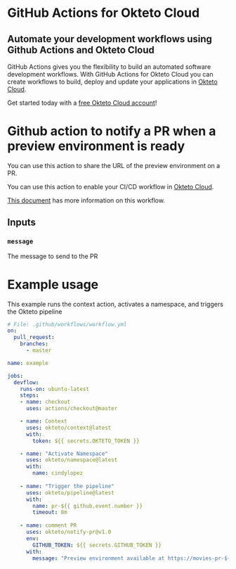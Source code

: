 # GitHub Actions for Okteto Cloud

## Automate your development workflows using Github Actions and Okteto Cloud
GitHub Actions gives you the flexibility to build an automated software development workflows. With GitHub Actions for Okteto Cloud you can create workflows to build, deploy and update your applications in [Okteto Cloud](https://cloud.okteto.com).

Get started today with a [free Okteto Cloud account](https://cloud.okteto.com)!

# Github action to notify a PR when a preview environment is ready

You can use this action to share the URL of the preview environment on a PR.

You can use this action to enable your CI/CD workflow in [Okteto Cloud](https://cloud.okteto.com).

[This document](https://okteto.com/docs/tutorials/getting-started-with-pipelines/index.html) has more information on this workflow.

## Inputs

### `message`

The message to send to the PR


# Example usage

This example runs the context action, activates a namespace, and triggers the Okteto pipeline

```yaml
# File: .github/workflows/workflow.yml
on:
  pull_request:
    branches:
      - master

name: example

jobs:
  devflow:
    runs-on: ubuntu-latest
    steps:
    - name: checkout
      uses: actions/checkout@master    

    - name: Context
      uses: okteto/context@latest
      with:
        token: ${{ secrets.OKTETO_TOKEN }}

    - name: "Activate Namespace"
      uses: okteto/namespace@latest
      with:
        name: cindylopez
    
    - name: "Trigger the pipeline"
      uses: okteto/pipeline@latest
      with:
        name: pr-${{ github.event.number }}
        timeout: 8m
    
    - name: comment PR
      uses: okteto/notify-pr@v1.0
      env:
        GITHUB_TOKEN: ${{ secrets.GITHUB_TOKEN }}
      with:
        message: "Preview environment available at https://movies-pr-${{ github.event.number }}-cindylopez.cloud.okteto.net"
```
